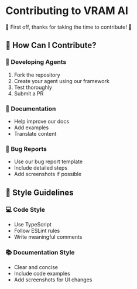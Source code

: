 # Contributing to VRAM AI

🎉 First off, thanks for taking the time to contribute! 🎉

## 🌟 How Can I Contribute?

### 🤖 Developing Agents

1. Fork the repository
2. Create your agent using our framework
3. Test thoroughly
4. Submit a PR

### 📝 Documentation

- Help improve our docs
- Add examples
- Translate content

### 🐛 Bug Reports

- Use our bug report template
- Include detailed steps
- Add screenshots if possible

## 🎨 Style Guidelines

### 💻 Code Style

- Use TypeScript
- Follow ESLint rules
- Write meaningful comments

### 📚 Documentation Style

- Clear and concise
- Include code examples
- Add screenshots for UI changes

